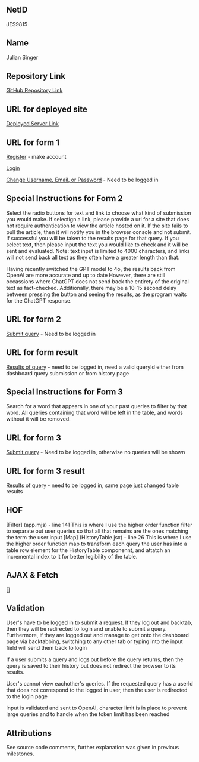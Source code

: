## NetID

JES9815

## Name

Julian Singer

## Repository Link

[GitHub Repository Link](https://github.com/nyu-csci-ua-0467-001-002-fall-2024/final-project-Jsinger03.git)

## URL for deployed site

[Deployed Server Link](https://linserv1.cims.nyu.edu:50003)

## URL for form 1

[Register](https://linserv1.cims.nyu.edu:50003/register) - make account

[Login](https://linserv1.cims.nyu.edu:50003)

[Change Username, Email, or Password](https://linserv1.cims.nyu.edu:50003/profile) - Need to be logged in

## Special Instructions for Form 2

Select the radio buttons for text and link to choose what kind of submission you would make. If selectign a link, please provide a url for a site that does not require authentication to view the article hosted on it. If the site fails to pull the article, then it will notify you in the browser console and not submit. If successful you will be taken to the results page for that query. If you select text, then please input the text you would like to check and it will be sent and evaluated. Note: text input is limited to 4000 characters, and links will not send back all text as they often have a greater length than that.

Having recently switched the GPT model to 4o, the results back from OpenAI are more accurate and up to date However, there are still occassions where ChatGPT does not send back the entirety of the original text as fact-checked. Additionally, there may be a 10-15 second delay between pressing the button and seeing the results, as the program waits for the ChatGPT response.

## URL for form 2

[Submit query](https://linserv1.cims.nyu.edu:/50003/dashboard) - Need to be logged in

## URL for form result

[Results of query](https://linserv1.cims.nyu.edu:50003/results/:queryId) - need to be logged in, need a valid queryId either from dashboard query submission or from history page

## Special Instructions for Form 3

Search for a word that appears in one of your past queries to filter by that word. All queries containing that word will be left in the table, and words without it will be removed.

## URL for form 3

[Submit query](https://linserv1.cims.nyu.edu:/50003/history) - Need to be logged in, otherwise no queries will be shown

## URL for form 3 result

[Results of query](https://linserv1.cims.nyu.edu:50003/history) - need to be logged in, same page just changed table results

## HOF

[Filter] (app.mjs) - line 141
This is where I use the higher order function filter to separate out user queries so that all that remains are the ones matching the term the user input
[Map] (HistoryTable.jsx) - line 26
This is where I use the higher order function map to transform each query the user has into a table row element for the HistoryTable componennt, and attatch an incremental index to it for better legibility of the table.

## AJAX & Fetch

[]

<!-- all react files? -->

## Validation

User's have to be logged in to submit a request. If they log out and backtab, then they will be redirected to login and unable to submit a query. Furthermore, if they are logged out and manage to get onto the dashboard page via backtabbing, switching to any other tab or typing into the input field will send them back to login

If a user submits a query and logs out before the query returns, then the query is saved to their history but does not redirect the browser to its results.

User's cannot view eachother's queries. If the requested query has a userId that does not correspond to the logged in user, then the user is redirected to the login page

Input is validated and sent to OpenAI, character limit is in place to prevent large queries and to handle when the token limit has been reached

## Attributions

See source code comments, further explanation was given in previous milestones.
